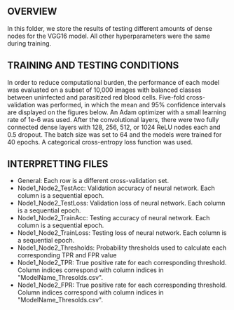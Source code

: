 ## OVERVIEW
In this folder, we store the results of testing different amounts of dense nodes for the VGG16 model. All other hyperparameters were the same during training.

## TRAINING AND TESTING CONDITIONS
In order to reduce computational burden, the performance of each model was evaluated on a subset of 10,000 images with balanced classes between uninfected and parasitized red blood cells. Five-fold cross-validation was performed, in which the mean and 95% confidence intervals are displayed on the figures below. An Adam optimizer with a small learning rate of 1e-6 was used. After the convolutional layers, there were two fully connected dense layers with 128, 256, 512, or 1024 ReLU nodes each and 0.5 dropout. The batch size was set to 64 and the models were trained for 40 epochs. A categorical cross-entropy loss function was used.

## INTERPRETTING FILES
- General: Each row is a different cross-validation set.
- Node1_Node2_TestAcc: Validation accuracy of neural network. Each column is a sequential epoch.
- Node1_Node2_TestLoss: Validation loss of neural network. Each column is a sequential epoch.
- Node1_Node2_TrainAcc: Testing accuracy of neural network. Each column is a sequential epoch.
- Node1_Node2_TrainLoss: Testing loss of neural network. Each column is a sequential epoch.
- Node1_Node2_Thresholds: Probability thresholds used to calculate each corresponding TPR and FPR value
- Node1_Node2_TPR: True positive rate for each corresponding threshold. Column indices correspond with column indices in "ModelName_Thresolds.csv".
- Node1_Node2_FPR: True positive rate for each corresponding threshold. Column indices correspond with column indices in "ModelName_Thresolds.csv".
